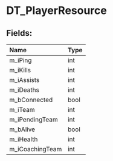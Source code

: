# DT_PlayerResource

## Fields:

| Name | Type |
| :--- | :--- |
| m_iPing | int |
| m_iKills | int |
| m_iAssists | int |
| m_iDeaths | int |
| m_bConnected | bool |
| m_iTeam | int |
| m_iPendingTeam | int |
| m_bAlive | bool |
| m_iHealth | int |
| m_iCoachingTeam | int |
